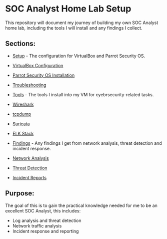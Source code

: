 # SOC Analyst Home Lab Setup
This repository will document my journey of building my own SOC Analyst home lab, including the tools I will install and any findings I collect.

## Sections:
-  [Setup](Setup) - The configuration for VirtualBox and Parrot Security OS.
  -  [VirtualBox Configuration](Setup/VirtualBox-config.md)
  -  [Parrot Security OS Installation](Setup/Parrot-OS-Install.md)
  -  [Troubleshooting](Setup/Troubleshooting.md)

-  [Tools](Tools) - The tools I install into my VM for cyebrsecurity-related tasks.
  -  [Wireshark](Tools/Wireshark.md)
  -  [tcpdump](Tools/tcpdump.md) 
  -  [Suricata](Tools/Suricata.md)
  -  [ELK Stack](Tools/ELK-Stack.md)

-  [Findings](Findings) - Any findings I get from network analysis, threat detection and incident response.
  - [Network Analysis](Findings/Network-Analysis.md)  
  - [Threat Detection](Findings/Threat-Detection.md)  
  - [Incident Reports](Findings/Incident-Reports)

## Purpose:
The goal of this is to gain the practical knowledge needed for me to be an excellent SOC Analyst, this includes:
- Log analysis and threat detection
- Network traffic analysis
- Incident response and reporting

